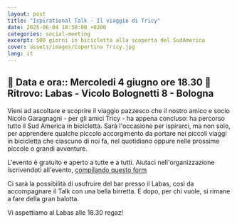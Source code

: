 ```yaml
---
layout: post
title: "Ispirational Talk - Il viaggio di Tricy"
date: 2025-06-04 18:30:00 +0200
categories: social-meeting
excerpt: 500 giorni in bicicletta alla scoperta del SudAmerica
cover: assets/images/Copertina Tricy.jpg
lang: it
---
```


📅 Data e ora:: Mercoledi 4 giugno ore 18.30
📍 Ritrovo: Labas - Vicolo Bolognetti 8 - Bologna
---

Vieni ad ascoltare e scoprire il viaggio pazzesco che il nostro amico e socio Nicolo Garagnagni - per gli amici Tricy - ha appena concluso: ha percorso tutto il Sud America in bicicletta. Sarà l'occasione per ispirarci, ma non solo, per apprendere qualche piccolo accorgimento da portare nei piccoli viaggi in bicicletta che ciascuno di noi fa, nel quotidiano oppure nelle prossime piccole o grandi avventure. 

L'evento è gratuito e aperto a tutte e a tutti. 
Aiutaci nell'organizzazione iscrivendoti all'evento, [compilando questo form](https://forms.gle/VcQbAE3SK3duFMJ86)

Ci sarà la possibilità di usufruire del bar presso il Labas, così da accompagnare il Talk con una bella birretta. E dopo, per chi vuole, si rimane a fare della gran balotta.

Vi aspettiamo al Labas alle 18.30 regaz!
